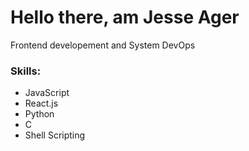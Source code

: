 <h1>Hello there, am Jesse Ager</h1>
<p>Frontend developement and System DevOps</p>
<h3>Skills:</h3>
<ul>
    <li>JavaScript</li>
    <li>React.js</li>
    <li>Python</li>
    <li>C</li>
    <li>Shell Scripting</li>
</ul>

